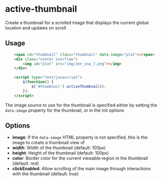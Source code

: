 # active-thumbnail
Create a thumbnail for a scrolled image that displays the current global location and updates on scroll

## Usage
```html
	<span id="thumbnail" class="thumbnail" data-image="plot"></span>
	<div class="center overflow">
		<img id="plot" src="img/zen_sna_7.png"></img>
	</div>
	
	<script type="text/javascript">
		$(function() {
			$('#thumbnail').activeThumbnail();
		});
	</script>
```

The image source to use for the thumbnail is specified either by setting the `data-image` property for the thumbnail,
or in the init options

## Options
  * **image**: If the `data-image` HTML property is not specified, this is the image to create a thumbnail view of
  * **width**: Width of the thumbnail (default: 100px)
  * **height**: Height of the thumbnail (default: 100px)
  * **color**: Border color for the current viewable region in the thumbnail (default: red)
  * **clickEnabled**: Allow scrolling of the main image through interactions with the thumbnail (default: true)
